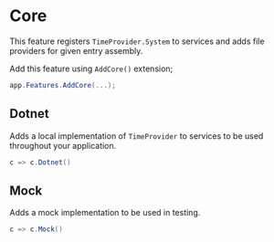 # Core

This feature registers `TimeProvider.System` to services and adds file
providers for given entry assembly.

Add this feature using `AddCore()` extension;

```csharp
app.Features.AddCore(...);
```

## Dotnet

Adds a local implementation of `TimeProvider` to services to be used throughout
your application.

```csharp
c => c.Dotnet()
```

## Mock

Adds a mock implementation to be used in testing.

```csharp
c => c.Mock()
```
